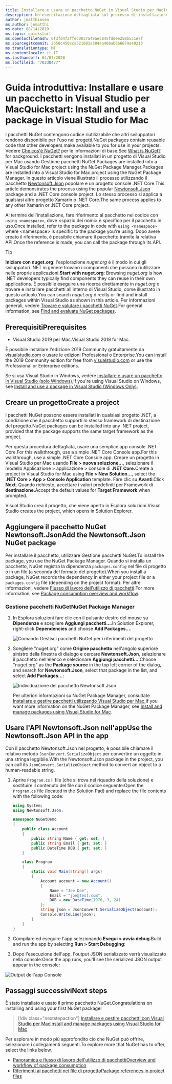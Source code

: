 ```yaml
---
title: Installare e usare un pacchetto NuGet in Visual Studio per MacInstall and use a NuGet package in Visual Studio for Mac
description: Un'esercitazione dettagliata sul processo di installazione e utilizzo di un pacchetto NuGet in un progetto di Visual Studio per Mac.A walkthrough tutorial on the process of installing and using a NuGet package in a Visual Studio for Mac project.
author: jmatthiesen
ms.author: jomatthi
ms.date: 08/14/2019
ms.topic: quickstart
ms.openlocfilehash: 6f3fd4f2ffec0037a48aec845fddee258b5c1e7f
ms.sourcegitcommit: 2b50c450cca521681a384aa466ab666679a40213
ms.translationtype: MT
ms.contentlocale: it-IT
ms.lasthandoff: 04/07/2020
ms.locfileid: "70238477"
---
```

# <a name="quickstart-install-and-use-a-package-in-visual-studio-for-mac"></a><span data-ttu-id="82d27-103">Guida introduttiva: Installare e usare un pacchetto in Visual Studio per Mac</span><span class="sxs-lookup"><span data-stu-id="82d27-103">Quickstart: Install and use a package in Visual Studio for Mac</span></span>

<span data-ttu-id="82d27-104">I pacchetti NuGet contengono codice riutilizzabile che altri sviluppatori rendono disponibile per l'uso nei progetti.</span><span class="sxs-lookup"><span data-stu-id="82d27-104">NuGet packages contain reusable code that other developers make available to you for use in your projects.</span></span> <span data-ttu-id="82d27-105">Vedere [Che cos'è NuGet?](../What-is-NuGet.md) per le informazioni di base.</span><span class="sxs-lookup"><span data-stu-id="82d27-105">See [What is NuGet?](../What-is-NuGet.md) for background.</span></span> <span data-ttu-id="82d27-106">I pacchetti vengono installati in un progetto di Visual Studio per Mac usando Gestione pacchetti NuGet.Packages are installed into a Visual Studio for Mac project using the NuGet Package Manager.</span><span class="sxs-lookup"><span data-stu-id="82d27-106">Packages are installed into a Visual Studio for Mac project using the NuGet Package Manager.</span></span> <span data-ttu-id="82d27-107">In questo articolo viene illustrato il processo utilizzando il pacchetto [Newtonsoft.Json](https://www.nuget.org/packages/Newtonsoft.Json/) popolare e un progetto console .NET Core.</span><span class="sxs-lookup"><span data-stu-id="82d27-107">This article demonstrates the process using the popular [Newtonsoft.Json](https://www.nuget.org/packages/Newtonsoft.Json/) package and a .NET Core console project.</span></span> <span data-ttu-id="82d27-108">Lo stesso processo si applica a qualsiasi altro progetto Xamarin o .NET Core.</span><span class="sxs-lookup"><span data-stu-id="82d27-108">The same process applies to any other Xamarin or .NET Core project.</span></span>

<span data-ttu-id="82d27-109">Al termine dell'installazione, fare riferimento al pacchetto nel codice con `using <namespace>`, dove \<spazio dei nomi\> è specifico per il pacchetto in uso.</span><span class="sxs-lookup"><span data-stu-id="82d27-109">Once installed, refer to the package in code with `using <namespace>` where \<namespace\> is specific to the package you're using.</span></span> <span data-ttu-id="82d27-110">Dopo avere creato il riferimento, è possibile chiamare il pacchetto tramite la relativa API.</span><span class="sxs-lookup"><span data-stu-id="82d27-110">Once the reference is made, you can call the package through its API.</span></span>

> [!Tip]
> <span data-ttu-id="82d27-111">**Iniziare con nuget.org**: l'esplorazione *nuget.org* è il modo in cui gli sviluppatori .NET in genere trovano i componenti che possono riutilizzare nelle proprie applicazioni.</span><span class="sxs-lookup"><span data-stu-id="82d27-111">**Start with nuget.org**: Browsing *nuget.org* is how .NET developers typically find components they can reuse in their own applications.</span></span> <span data-ttu-id="82d27-112">È possibile eseguire una ricerca direttamente in *nuget.org* o trovare e installare pacchetti all'interno di Visual Studio, come illustrato in questo articolo.</span><span class="sxs-lookup"><span data-stu-id="82d27-112">You can search *nuget.org* directly or find and install packages within Visual Studio as shown in this article.</span></span> <span data-ttu-id="82d27-113">Per informazioni generali, vedere [Trovare e valutare i pacchetti NuGet](../consume-packages/finding-and-choosing-packages.md).</span><span class="sxs-lookup"><span data-stu-id="82d27-113">For general information, see [Find and evaluate NuGet packages](../consume-packages/finding-and-choosing-packages.md).</span></span>

## <a name="prerequisites"></a><span data-ttu-id="82d27-114">Prerequisiti</span><span class="sxs-lookup"><span data-stu-id="82d27-114">Prerequisites</span></span>

- <span data-ttu-id="82d27-115">Visual Studio 2019 per Mac.</span><span class="sxs-lookup"><span data-stu-id="82d27-115">Visual Studio 2019 for Mac.</span></span>

<span data-ttu-id="82d27-116">È possibile installare l'edizione 2019 Community gratuitamente da [visualstudio.com](https://www.visualstudio.com/) o usare le edizioni Professional o Enterprise.</span><span class="sxs-lookup"><span data-stu-id="82d27-116">You can install the 2019 Community edition for free from [visualstudio.com](https://www.visualstudio.com/) or use the Professional or Enterprise editions.</span></span>

<span data-ttu-id="82d27-117">Se si usa Visual Studio in Windows, vedere [Installare e usare un pacchetto in Visual Studio (solo Windows).](install-and-use-a-package-in-visual-studio.md)</span><span class="sxs-lookup"><span data-stu-id="82d27-117">If you're using Visual Studio on Windows, see [Install and use a package in Visual Studio (Windows Only)](install-and-use-a-package-in-visual-studio.md).</span></span>

## <a name="create-a-project"></a><span data-ttu-id="82d27-118">Creare un progetto</span><span class="sxs-lookup"><span data-stu-id="82d27-118">Create a project</span></span>

<span data-ttu-id="82d27-119">I pacchetti NuGet possono essere installati in qualsiasi progetto .NET, a condizione che il pacchetto supporti lo stesso framework di destinazione del progetto.</span><span class="sxs-lookup"><span data-stu-id="82d27-119">NuGet packages can be installed into any .NET project, provided that the package supports the same target framework as the project.</span></span>

<span data-ttu-id="82d27-120">Per questa procedura dettagliata, usare una semplice app console .NET Core.For this walkthrough, use a simple .NET Core Console app.</span><span class="sxs-lookup"><span data-stu-id="82d27-120">For this walkthrough, use a simple .NET Core Console app.</span></span> <span data-ttu-id="82d27-121">Creare un progetto in Visual Studio per Mac usando **File > nuova soluzione...**, selezionare il modello Applicazione > applicazione > console di **.NET Core.**</span><span class="sxs-lookup"><span data-stu-id="82d27-121">Create a project in Visual Studio for Mac using **File > New Solution...**, select the **.NET Core > App > Console Application** template.</span></span> <span data-ttu-id="82d27-122">Fare clic su **Avanti**.</span><span class="sxs-lookup"><span data-stu-id="82d27-122">Click **Next**.</span></span> <span data-ttu-id="82d27-123">Quando richiesto, accettare i valori predefiniti per Framework di **destinazione.**</span><span class="sxs-lookup"><span data-stu-id="82d27-123">Accept the default values for **Target Framework** when prompted.</span></span>

<span data-ttu-id="82d27-124">Visual Studio crea il progetto, che viene aperto in Esplora soluzioni.</span><span class="sxs-lookup"><span data-stu-id="82d27-124">Visual Studio creates the project, which opens in Solution Explorer.</span></span>

## <a name="add-the-newtonsoftjson-nuget-package"></a><span data-ttu-id="82d27-125">Aggiungere il pacchetto NuGet Newtonsoft.Json</span><span class="sxs-lookup"><span data-stu-id="82d27-125">Add the Newtonsoft.Json NuGet package</span></span>

<span data-ttu-id="82d27-126">Per installare il pacchetto, utilizzare Gestione pacchetti NuGet.</span><span class="sxs-lookup"><span data-stu-id="82d27-126">To install the package, you use the NuGet Package Manager.</span></span> <span data-ttu-id="82d27-127">Quando si installa un pacchetto, NuGet registra la dipendenza `packages.config` nel file di progetto o in un file (a seconda del formato del progetto).</span><span class="sxs-lookup"><span data-stu-id="82d27-127">When you install a package, NuGet records the dependency in  either your project file or a `packages.config` file (depending on the project format).</span></span> <span data-ttu-id="82d27-128">Per altre informazioni, vedere [Flusso di lavoro dell'utilizzo di pacchetti](../consume-packages/Overview-and-Workflow.md).</span><span class="sxs-lookup"><span data-stu-id="82d27-128">For more information, see [Package consumption overview and workflow](../consume-packages/Overview-and-Workflow.md).</span></span>

### <a name="nuget-package-manager"></a><span data-ttu-id="82d27-129">Gestione pacchetti NuGet</span><span class="sxs-lookup"><span data-stu-id="82d27-129">NuGet Package Manager</span></span>

1. <span data-ttu-id="82d27-130">In Esplora soluzioni fare clic con il pulsante destro del mouse su **Dipendenze** e scegliere **Aggiungi pacchetti...**.</span><span class="sxs-lookup"><span data-stu-id="82d27-130">In Solution Explorer, right-click **Dependencies** and choose **Add Packages...**.</span></span>

    ![Comando Gestisci pacchetti NuGet per i riferimenti del progetto](media/QS_Use_Mac-02-ManageNuGetPackages.png)

1. <span data-ttu-id="82d27-132">Scegliere "nuget.org" come **Origine pacchetto** nell'angolo superiore sinistro della finestra di dialogo e cercare **Newtonsoft.Json**, selezionare il pacchetto nell'elenco e selezionare **Aggiungi pacchetti...**:</span><span class="sxs-lookup"><span data-stu-id="82d27-132">Choose "nuget.org" as the **Package source** in the top left corner of the dialog, and search for **Newtonsoft.Json**, select that package in the list, and select **Add Packages...**:</span></span>

    ![Individuazione del pacchetto Newtonsoft.Json](media/QS_Use_Mac-03-NewtonsoftJson.png)

    <span data-ttu-id="82d27-134">Per ulteriori informazioni su NuGet Package Manager, consultate [Installare e gestire pacchetti utilizzando Visual Studio per Mac.](../consume-packages/install-use-packages-visual-studio.md)</span><span class="sxs-lookup"><span data-stu-id="82d27-134">If you want more information on the NuGet Package Manager, see [Install and manage packages using Visual Studio for Mac](../consume-packages/install-use-packages-visual-studio.md).</span></span>

## <a name="use-the-newtonsoftjson-api-in-the-app"></a><span data-ttu-id="82d27-135">Usare l'API Newtonsoft.Json nell'app</span><span class="sxs-lookup"><span data-stu-id="82d27-135">Use the Newtonsoft.Json API in the app</span></span>

<span data-ttu-id="82d27-136">Con il pacchetto Newtonsoft.Json nel progetto, è possibile chiamare il relativo metodo `JsonConvert.SerializeObject` per convertire un oggetto in una stringa leggibile.</span><span class="sxs-lookup"><span data-stu-id="82d27-136">With the Newtonsoft.Json package in the project, you can call its `JsonConvert.SerializeObject` method to convert an object to a human-readable string.</span></span>

1. <span data-ttu-id="82d27-137">Aprire `Program.cs` il file (che si trova nel riquadro della soluzione) e sostituire il contenuto del file con il codice seguente:</span><span class="sxs-lookup"><span data-stu-id="82d27-137">Open the `Program.cs` file (located in the Solution Pad) and replace the file contents with the following code:</span></span>

    ```cs
    using System;
    using Newtonsoft.Json;

    namespace NuGetDemo
    {
        public class Account
        {
            public string Name { get; set; }
            public string Email { get; set; }
            public DateTime DOB { get; set; }
        }
    
        class Program
        {
            static void Main(string[] args)
            {
                Account account = new Account()
                {
                    Name = "Joe Doe",
                    Email = "joe@test.com",
                    DOB = new DateTime(1976, 3, 24)
                };
                string json = JsonConvert.SerializeObject(account);
                Console.WriteLine(json);
            }
        }
    }
    ```

1. <span data-ttu-id="82d27-138">Compilare ed eseguire l'app selezionando **Esegui > avvia debug**:</span><span class="sxs-lookup"><span data-stu-id="82d27-138">Build and run the app by selecting **Run > Start Debugging**:</span></span>

1. <span data-ttu-id="82d27-139">Dopo l'esecuzione dell'app, l'output JSON serializzato verrà visualizzato nella console:</span><span class="sxs-lookup"><span data-stu-id="82d27-139">Once the app runs, you'll see the serialized JSON output appear in the console:</span></span>

  ![Output dell'app Console](media/QS_Use_Mac-06-AppStart.png)

## <a name="next-steps"></a><span data-ttu-id="82d27-141">Passaggi successivi</span><span class="sxs-lookup"><span data-stu-id="82d27-141">Next steps</span></span>
<span data-ttu-id="82d27-142">È stato installato e usato il primo pacchetto NuGet.</span><span class="sxs-lookup"><span data-stu-id="82d27-142">Congratulations on installing and using your first NuGet package!</span></span>

> [!div class="nextstepaction"]
> [<span data-ttu-id="82d27-143">Installare e gestire pacchetti con Visual Studio per Mac</span><span class="sxs-lookup"><span data-stu-id="82d27-143">Install and manage packages using Visual Studio for Mac</span></span>](/visualstudio/mac/nuget-walkthrough?toc=/nuget/toc.json)

<span data-ttu-id="82d27-144">Per esplorare in modo più approfondito ciò che NuGet può offrire, selezionare i collegamenti seguenti.</span><span class="sxs-lookup"><span data-stu-id="82d27-144">To explore more that NuGet has to offer, select the links below.</span></span>

- [<span data-ttu-id="82d27-145">Panoramica e flusso di lavoro dell'utilizzo di pacchetti</span><span class="sxs-lookup"><span data-stu-id="82d27-145">Overview and workflow of package consumption</span></span>](../consume-packages/overview-and-workflow.md)
- [<span data-ttu-id="82d27-146">Riferimenti ai pacchetti nei file di progetto</span><span class="sxs-lookup"><span data-stu-id="82d27-146">Package references in project files</span></span>](../consume-packages/package-references-in-project-files.md)
